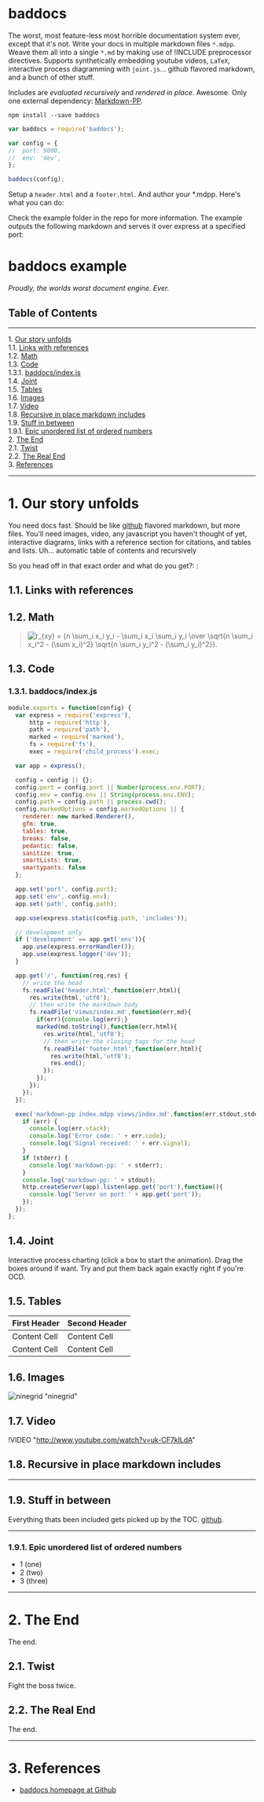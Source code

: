 baddocs
=======

The worst, most feature-less most horrible documentation system ever, except
that it's not.  Write your docs in multiple markdown files `*.mdpp`.  Weave 
them all into a single `*.md` by making use of !INCLUDE preprocessor directives.
Supports synthetically embedding youtube videos, `LaTeX`, interactive process 
diagramming with `joint.js`... github flavored markdown, and a bunch of other
stuff.

Includes are *evaluated recursively* and *rendered in place*.  Awesome. Only one
external dependency: [Markdown-PP](http://github.com/jreese/markdown-pp).

```shell
npm install --save baddocs
```

```javascript
var baddocs = require('baddocs');

var config = {
//  port: 9000,
//  env: 'dev',
};

baddocs(config);
```

Setup a `header.html` and a `footer.html`.  And author your *.mdpp.  Here's what
you can do:

Check the example folder in the repo for more information. The example outputs
the following markdown and serves it over express at a specified port:


baddocs example
=============

_Proudly, the worlds worst document engine. Ever._

Table of Contents
-----------------
- - - -

1\.  [Our story unfolds](#ourstoryunfolds)  
1.1\.  [Links with references](#linkswithreferences)  
1.2\.  [Math](#math)  
1.3\.  [Code](#code)  
1.3.1\.  [baddocs/index.js](#baddocs/index.js)  
1.4\.  [Joint](#joint)  
1.5\.  [Tables](#tables)  
1.6\.  [Images](#images)  
1.7\.  [Video](#video)  
1.8\.  [Recursive in place markdown includes](#recursiveinplacemarkdownincludes)  
1.9\.  [Stuff in between](#stuffinbetween)  
1.9.1\.  [Epic unordered list of ordered numbers](#epicunorderedlistoforderednumbers)  
2\.  [The End](#theend)  
2.1\.  [Twist](#twist)  
2.2\.  [The Real End](#therealend)  
3\.  [References](#references)  

- - - -

<a name="ourstoryunfolds"></a>

# 1\. Our story unfolds

You need docs fast. Should be like [github] flavored markdown, but more files.
You'll need images, video, any javascript you haven't thought of yet, 
interactive diagrams, links with a reference section for citations, and tables
and lists.  Uh... automatic table of contents and recursively 

So you head off in that exact order and what do you get?:
:
<a name="linkswithreferences"></a>

## 1.1\. Links with references

[github]: http://www.github.com/ninegrid/baddocs "baddocs homepage at Github"


<a name="math"></a>

## 1.2\. Math

> ![r_{xy} = {n \sum_i x_i y_i - \sum_i x_i \sum_i y_i \over \sqrt{n \sum_i x_i^2 - (\sum x_i)^2} \sqrt{n \sum_i y_i^2 - (\sum_i y_i)^2}}.](http://quicklatex.com/cache3/ql_615737858134b280b9a8b4c29553ad15_l3.png "r_{xy} = {n \sum_i x_i y_i - \sum_i x_i \sum_i y_i \over \sqrt{n \sum_i x_i^2 - (\sum x_i)^2} \sqrt{n \sum_i y_i^2 - (\sum_i y_i)^2}}.")


<a name="code"></a>

## 1.3\. Code

<a name="baddocs/index.js"></a>

### 1.3.1\. baddocs/index.js
```javascript
module.exports = function(config) {
  var express = require('express'),
      http = require('http'),
      path = require('path'),
      marked = require('marked'),
      fs = require('fs'),
      exec = require('child_process').exec;

  var app = express();

  config = config || {};
  config.port = config.port || Number(process.env.PORT);
  config.env = config.env || String(process.env.ENV);
  config.path = config.path || process.cwd();
  config.markedOptions = config.markedOptions || {
    renderer: new marked.Renderer(),
    gfm: true,
    tables: true,
    breaks: false,
    pedantic: false,
    sanitize: true,
    smartLists: true,
    smartypants: false
  };

  app.set('port', config.port);
  app.set('env', config.env);
  app.set('path', config.path);

  app.use(express.static(config.path, 'includes'));

  // development only
  if ('development' == app.get('env')){
    app.use(express.errorHandler());
    app.use(express.logger('dev'));
  }

  app.get('/', function(req,res) {
    // write the head
    fs.readFile('header.html',function(err,html){
      res.write(html,'utf8');
      // then write the markdown body
      fs.readFile('views/index.md',function(err,md){
        if(err){console.log(err);}
        marked(md.toString(),function(err,html){
          res.write(html,'utf8');
          // then write the closing tags for the head
          fs.readFile('footer.html',function(err,html){
            res.write(html,'utf8');
            res.end();
          });
        });
      });
    });
  });

  exec('markdown-pp index.mdpp views/index.md',function(err,stdout,stderr){
    if (err) {
      console.log(err.stack);
      console.log('Error code: ' + err.code);
      console.log('Signal received: ' + err.signal);
    }
    if (stderr) {
      console.log('markdown-pp: ' + stderr);
    }
    console.log('markdown-pp: ' + stdout);
    http.createServer(app).listen(app.get('port'),function(){
      console.log('Server on port ' + app.get('port'));
    });
  });
};
```

<a name="joint"></a>

## 1.4\. Joint

Interactive process charting (click a box to start the animation). Drag the
boxes around if want.  Try and put them back again exactly right if you're OCD.

<style>
  #basic{
    display: inline-block;
    border: 1px solid gray;
  }
</style>

<div id="basic-joint">
</div>

<script src="/joints/basic.js">
</script>

<a name="tables"></a>

## 1.5\. Tables

First Header  | Second Header
------------- | -------------
Content Cell  | Content Cell
Content Cell  | Content Cell

<a name="images"></a>

## 1.6\. Images

![ninegrid](https://avatars.githubusercontent.com/u/512206?s=460) "ninegrid"

<a name="video"></a>

## 1.7\. Video

!VIDEO "http://www.youtube.com/watch?v=uk-CF7klLdA"

<a name="recursiveinplacemarkdownincludes"></a>

## 1.8\. Recursive in place markdown includes




- - - -

<a name="stuffinbetween"></a>

## 1.9\. Stuff in between

Everything thats been included gets picked up by the TOC. [github].

- - - -


<a name="epicunorderedlistoforderednumbers"></a>

### 1.9.1\. Epic unordered list of ordered numbers
  * 1 (one)
  * 2 (two)
  * 3 (three)

- - - -

<a name="theend"></a>

# 2\. The End

The end.

<a name="twist"></a>

## 2.1\. Twist

Fight the boss twice.

<a name="therealend"></a>

## 2.2\. The Real End

The end.

- - - -

<a name="references"></a>

# 3\. References

*	[baddocs homepage at Github][github]

